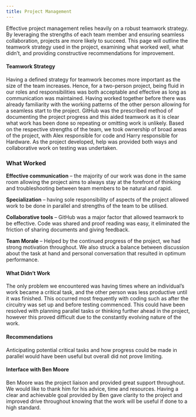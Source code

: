 ```yaml
---
title: Project Management
---
```


Effective project management relies heavily on a robust teamwork strategy. By leveraging the strengths of each team member and ensuring seamless collaboration, projects are more likely to succeed. This page will outline the teamwork strategy used in the project, examining what worked well, what didn’t, and providing constructive recommendations for improvement. 

#### **Teamwork Strategy**

Having a defined strategy for teamwork becomes more important as the size of the team increases. Hence, for a two-person project, being fluid in our roles and responsibilities was both acceptable and effective as long as communication was maintained. Having worked together before there was already familiarity with the working patterns of the other person allowing for a seamless start to the project. GitHub was the prescribed method of documenting the project progress and this aided teamwork as it is clear what work has been done so repeating or omitting work is unlikely. Based on the respective strengths of the team, we took ownership of broad areas of the project, with Alex responsible for code and Harry responsible for Hardware. As the project developed, help was provided both ways and collaborative work on testing was undertaken. 

### What Worked

**Effective communication** – the majority of our work was done in the same room allowing the project aims to always stay at the forefront of thinking and troubleshooting between team members to be natural and rapid. 

**Specialization** – having sole responsibility of aspects of the project allowed work to be done in parallel and strengths of the team to be utilised. 

**Collaborative tools** – GitHub was a major factor that allowed teamwork to be effective. Code was shared and proof reading was easy, it eliminated the friction of sharing documents and giving feedback.

**Team Morale** – Helped by the continued progress of the project, we had strong motivation throughout. We also struck a balance between discussion about the task at hand and personal conversation that resulted in optimum performance. 

#### What Didn’t Work

The only problem we encountered was having times where an individual’s work became a critical task, and the other person was less productive until it was finished. This occurred most frequently with coding such as after the circuitry was set up and before testing commenced. This could have been resolved with planning parallel tasks or thinking further ahead in the project, however this proved difficult due to the constantly evolving nature of the work. 

#### Recommendations

Anticipating potential critical tasks and how progress could be made in parallel would have been useful but overall did not prove limiting. 

#### Interface with Ben Moore

Ben Moore was the project liaison and provided great support throughout. We would like to thank him for his advice, time and resources. Having a clear and achievable goal provided by Ben gave clarity to the project and improved drive throughout knowing that the work will be useful if done to a high standard. 


